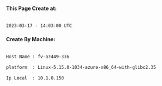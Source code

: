 
   
#### This Page Create at:

```bash

2023-03-17 - 14:03:00 UTC

```

#### Create By Machine:

```bash

Host Name : fv-az449-336

platform  : Linux-5.15.0-1034-azure-x86_64-with-glibc2.35

Ip Local  : 10.1.0.150

```

